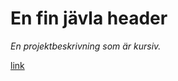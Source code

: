 
# En fin jävla header 

*En projektbeskrivning som är kursiv.*



[link](https://www.example.com/my%20great%20page)




